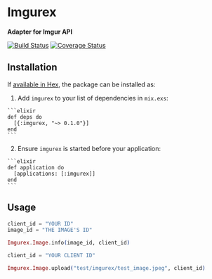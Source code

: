 # Imgurex

**Adapter for Imgur API**

[![Build Status](https://travis-ci.org/shdblowers/imgurex.svg?branch=master)](https://travis-ci.org/shdblowers/imgurex) [![Coverage Status](https://coveralls.io/repos/github/shdblowers/imgurex/badge.svg?branch=master)](https://coveralls.io/github/shdblowers/imgurex?branch=master)

## Installation

If [available in Hex](https://hex.pm/docs/publish), the package can be installed as:

  1. Add `imgurex` to your list of dependencies in `mix.exs`:

    ```elixir
    def deps do
      [{:imgurex, "~> 0.1.0"}]
    end
    ```

  2. Ensure `imgurex` is started before your application:

    ```elixir
    def application do
      [applications: [:imgurex]]
    end
    ```

## Usage

```elixir
client_id = "YOUR ID"
image_id = "THE IMAGE'S ID"

Imgurex.Image.info(image_id, client_id)
```

```elixir
client_id = "YOUR CLIENT ID"

Imgurex.Image.upload("test/imgurex/test_image.jpeg", client_id)
```